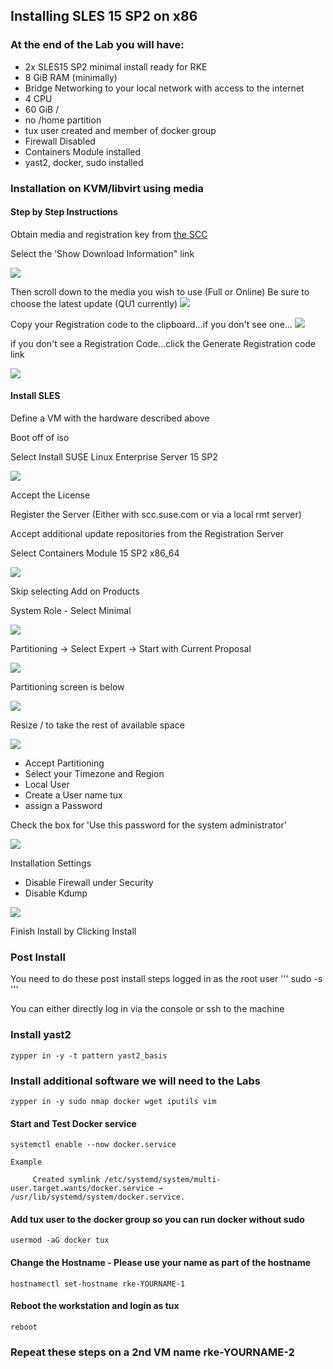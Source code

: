 ## Installing SLES 15 SP2 on x86

### At the end of the Lab you will have:

- 2x SLES15 SP2 minimal install ready for RKE
- 8 GiB RAM (minimally)
- Bridge Networking to your local network with access to the internet
- 4 CPU
- 60 GiB /
- no /home partition
- tux user created and member of docker group
- Firewall Disabled
- Containers Module installed
- yast2, docker, sudo installed

### Installation on KVM/libvirt using media
#### Step by Step Instructions

Obtain media and registration key from <a href="https://scc.suse.com/admin/products/1939">the SCC</a>

Select the 'Show Download Information" link

<img src="../assets/Core-Lab-1-Show-Download.png">

Then scroll down to the media you wish to use (Full or Online)
Be sure to choose the latest update (QU1 currently)
<img src="../assets/Core-Lab-1-Download-QU1.png">

Copy your Registration code to the clipboard...if you don't see one...
<img src="../assets/Core-Lab-1-SLES-Registration-code.png">

if you don't see a Registration Code...click the Generate Registration code link

<img src="../assets/Core-Lab-1-SLES-Registration-Gen-code.png">

#### Install SLES

Define a VM with the hardware described above

Boot off of iso

Select Install SUSE Linux Enterprise Server 15 SP2

<img src ="../assets/Core-Lab-1-install-1-language.png">

Accept the License

Register the Server (Either with scc.suse.com or via a local rmt server)

Accept additional update repositories from the Registration Server

Select Containers Module 15 SP2 x86_64

<img src="../assets/Core-Lab-1-install-4-selsect-containers-module.png">

Skip selecting Add on Products

System Role - Select Minimal

<img src="../assets/Core-Lab-1-install-5-minimal-install.png">

Partitioning -> Select Expert -> Start with Current Proposal

<img src="../assets/Core-Lab-1-install-6-Partitioning-Select-Expert.png">

Partitioning screen is below

<img src="../assets/Core-Lab-1-install-6-Partitioning.png">

Resize / to take the rest of available space

<img src="../assets/Core-Lab-1-Install-Resize.png">

- Accept Partitioning
- Select your Timezone and Region
- Local User
- Create a User name tux
- assign a Password

Check the box for 'Use this password for the system administrator'

<img src="../assets/Core-Lab-1-install-7-Local_User.png">

Installation Settings
- Disable Firewall under Security
- Disable Kdump

<img src="../assets/Core-Lab-1-install-8-Install-Settings.png">

Finish Install by Clicking Install


### Post Install

You need to do these post install steps logged in as the root user
'''
sudo -s
'''

You can either directly log in via the console or ssh to the machine

### Install yast2
```
zypper in -y -t pattern yast2_basis
```

### Install additional software we will need to the Labs
```
zypper in -y sudo nmap docker wget iputils vim
```


#### Start and Test Docker service
```
systemctl enable --now docker.service

Example

     Created symlink /etc/systemd/system/multi-user.target.wants/docker.service → /usr/lib/systemd/system/docker.service.
```

#### Add tux user to the docker group so you can run docker without sudo
```
usermod -aG docker tux
```

#### Change the Hostname - Please use your name as part of the hostname
```
hostnamectl set-hostname rke-YOURNAME-1
```

#### Reboot the workstation and login as tux
```
reboot
```
### Repeat these steps on a 2nd VM name rke-YOURNAME-2

